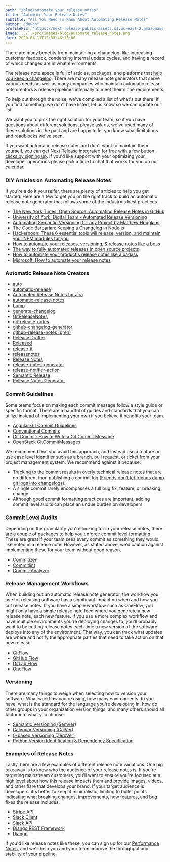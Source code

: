 ```yaml
---
path: "/blog/automate_your_release_notes"
title: "Automate Your Release Notes"
subtitle: "All You Need To Know About Automating Release Notes"
author: "devon"
profilePic: "https://next-release-public-assets.s3.us-east-2.amazonaws.com/devon_profile_pic.png"
image: ../../src/images/blog/automate_release_notes.png
date: 2020-04-11T12:33:46+10:00
---
```


There are many benefits from maintaining a changelog, like increasing customer feedback, condensing
internal update cycles, and having a record of which changes are in what environments.

The release note space is full of articles, packages, and platforms that
[help you keep a changelog](https://keepachangelog.com/en/1.0.0/).
There are many release note generators that serve various needs as well as many companies who maintain
automatic release note creators & release pipelines internally to meet their niche requirements.

To help cut through the noise, we've compiled a list of what's out there. If you find something we
don't have listed, let us know so we can update our list.

We want you to pick the right solution for your team, so if you have questions about different
solutions, please ask us, we've used many of these solutions in the past and are happy to let
you know what limitations and roadblocks we've seen.

If you want automatic release notes and don't want to maintain them yourself, you can [get Next
Release integrated for free with a few button clicks by signing up](https://my.nextrelease.io/). If you'd like support with
your optimizing your developer operations please pick a time to chat that works for you on our
[calendar](https://calendly.com/nextrelease-devon/developer-operations-optimization-introduction).

### DIY Articles on Automating Release Notes

If you're a do it yourselfer, there are plenty of articles to help you get started.
Here are a few to get you on the right track to build an automatic release note
generator that follows some of the industry's best practices.

-   [The New York Times: Open Source: Automating Release Notes in GitHub](https://open.nytimes.com/open-source-automating-release-notes-in-github-dd08f964465c)
-   [University of York: Digital Team - Automated Release Versioning](https://university-of-york.github.io/guides/automated-versioning/)
-   [Automating Semantic Versioning for any Project by Matthew Hodgkins](https://hodgkins.io/automating-semantic-versioning)
-   [The Code Barbarian: Keeping a Changelog in Node.js](https://thecodebarbarian.com/keeping-a-changelog-in-nodejs)
-   [Hackernoon: These 6 essential tools will release, version, and maintain your NPM modules for you](https://hackernoon.com/these-6-essential-tools-will-maintain-your-npm-modules-for-you-4cbbee88e0cb)
-   [How to automate your releases, versioning, & release notes like a boss](https://medium.com/faun/automate-your-releases-versioning-and-release-notes-with-semantic-release-d5575b73d986)
-   [The way to fully automated releases in open source projects](https://medium.com/@kevinkreuzer/the-way-to-fully-automated-releases-in-open-source-projects-44c015f38fd6)
-   [How to automate your product's release notes like a badass](https://toucantoco.com/en/tech-blog/tech/release-notes)
-   [Microsoft: How to automate your release notes](https://cloudblogs.microsoft.com/opensource/2018/09/06/how-to-automate-software-release-notes/)

### Automatic Release Note Creators

-   [auto](https://intuit.github.io/auto/home.html)
-   [automatic-release](https://github.com/dominique-mueller/automatic-release)
-   [Automated Release Notes for Jira](https://marketplace.atlassian.com/apps/1215431/automated-release-notes-for-jira?hosting=cloud&tab=overview)
-   [automatic-release-notes](https://www.npmjs.com/package/automatic-release-notes)
-   [bump](https://www.notion.so/Competitors-bd2460f52a3b45c49626340aab6c19a8#c44e0365aa154d3498e70cb2443b32ec)
-   [generate-changelog](https://www.npmjs.com/package/generate-changelog)
-   [GitReleaseNotes](https://github.com/GitTools/GitReleaseNotes)
-   [git-release-notes](https://www.npmjs.com/package/git-release-notes)
-   [github-changelog-generator](https://github.com/github-changelog-generator/github-changelog-generator)
-   [github-release-notes (gren)](https://www.npmjs.com/package/github-release-notes)
-   [Release Drafter](https://github.com/marketplace/actions/release-drafter)
-   [Released](https://releasedapp.com)
-   [release-it](https://www.npmjs.com/package/release-it)
-   [releasenotes](https://github.com/posabsolute/releasenotes)
-   [Release Notes](https://release-notes.com/)
-   [release-notes-generator](https://github.com/opendatakit/release-notes-generator)
-   [release-notifier-action](https://www.notion.so/Competitors-bd2460f52a3b45c49626340aab6c19a8#8a882605ffd94b8fb5f9c172ab07a7fd)
-   [Semantic Release](https://semantic-release.gitbook.io/semantic-release/)
-   [Release Notes Generator](https://github.com/semantic-release/release-notes-generator)

### Commit Guidelines

Some teams focus on making each commit message follow a style guide or specific format.
There are a handful of guides and standards that you can utilize instead of implementing
your own if you believe it benefits your team.

-   [Angular Git Commit Guidelines](https://github.com/angular/angular.js/blob/master/DEVELOPERS.md#-git-commit-guidelines)
-   [Conventional Commits](https://www.conventionalcommits.org/en/v1.0.0-beta.2/)
-   [Git Commit: How to Write a Git Commit Message](https://chris.beams.io/posts/git-commit/)
-   [OpenStack GitCommitMessages](https://wiki.openstack.org/wiki/GitCommitMessages)

We recommend that you avoid this approach, and instead use a feature or use case level
identifier such as a branch, pull request, or ticket from your project management system.
We recommend against it because:

-   Tracking to the commit results in overly technical release notes that are no different
    than publishing a commit log ([Friends don't let friends dump git logs into changelogs](https://keepachangelog.com/en/1.0.0/)).
-   A single commit rarely encompasses a full bug fix, feature, or breaking change.
-   Although good commit formatting practices are important, adding commit level audits can place
    an undue burden on developers

### Commit Level Audits

Depending on the granularity you're looking for in your release notes, there are a couple of
packages to help you enforce commit level formatting. These are great if your team sees every
commit as something they would like noted in a release note. However, as stated above, we'd
caution against implementing these for your team without good reason.

-   [Commitizen](https://github.com/commitizen/cz-cli)
-   [Commitlint](https://github.com/conventional-changelog/commitlint)
-   [Commit-Analyzer](https://github.com/semantic-release/commit-analyzer)

### Release Management Workflows

When building out an automatic release note generator, the workflow you use for releasing
software has a significant impact on when and how you cut release notes. If you have a simple
workflow such as OneFlow, you might only have a single release note feed where you generate
a new release note, each new feature. If you use a more complex workflow and have multiple
environments you're deploying changes to, you'll probably want to be cutting release notes
each time a new version of the software deploys into any of the environment. That way, you
can track what updates are where and notify the appropriate parties that need to take action
on that new release.

-   [GitFlow](https://nvie.com/posts/a-successful-git-branching-model/)
-   [GitHub Flow](http://scottchacon.com/2011/08/31/github-flow.html)
-   [GitLab Flow](https://docs.gitlab.com/ee/workflow/gitlab_flow.html)
-   [OneFlow](https://www.endoflineblog.com/oneflow-a-git-branching-model-and-workflow)

### Versioning

There are many things to weigh when selecting how to version your software. What workflow
you're using, how many environments do you have, what is the standard for the language you're
developing in, how do other groups in your organization version things, and many others
should all factor into what you choose.

-   [Semantic Versioning (SemVer)](https://semver.org/)
-   [Calendar Versioning (CalVer)](https://calver.org)
-   [0-based Versioning (ZeroVer)](https://0ver.org/)
-   [Python Version Identification & Dependency Specification](https://www.python.org/dev/peps/pep-0440/)

### Examples of Release Notes

Lastly, here are a few examples of different release note variations. One big takeaway
is to know who the audience of your release notes is. If you're targeting mainstream
customers, you'll want to ensure you're focused at a high level about how this release
impacts them and provide images, videos, and other flare that develops your brand. If your
target audience is developers, it's better to keep it minimalistic, limiting to bullet
points indicating what breaking changes, improvements, new features, and bug fixes the
release includes.

-   [Stripe API](https://stripe.com/docs/upgrades#api-changelog)
-   [Slack Client](https://slack.com/help/articles/115004846068-slack-updates-and-changes)
-   [Slack API](https://api.slack.com/changelog)
-   [Django REST Framework](https://www.django-rest-framework.org/community/release-notes/)
-   [Django](https://docs.djangoproject.com/en/2.2/releases/)

If you'd like release notes like these, you can sign up for our [Performance Notes](/performance_notes), and we'll
help you and your team improve the throughput and stability of your pipeline.
